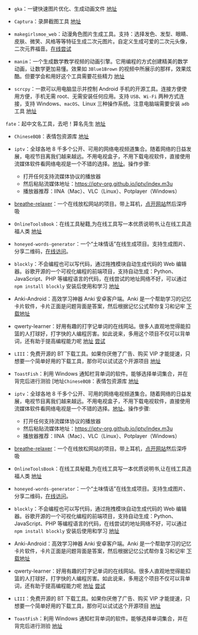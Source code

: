 - `gka`：一键快速图片优化、生成动画文件 [地址](https://github.com/gkajs/gka)

- `Captura`：录屏截图工具 [地址](https://github.com/MathewSachin/Captura)

- `makegirlsmoe_web`：动漫角色图片生成工具。支持：选择发色、发型、眼睛、皮肤、微笑、风格等等特征生成二次元图片。自定义生成可爱的二次元头像，二次元界福音。[在线尝试](https://make.girls.moe/#/)

- `manim`：一个生成数学教学视频的动画引擎。它用编程的方式创建精美的数学动画，让数学更加易懂。效果如 `3Blue1Brown` 的视频中所展示的那样，效果炫酷。但要学会和用好这个工具需要花些精力 [地址](https://github.com/3b1b/manim)

- `scrcpy`：一款可以用电脑显示并控制 Android 手机的开源工具。连接方便使用方便，手机无需 root、无需安装任何应用。支持 `USB`、`Wi-Fi` 两种方式连接，支持 Windows、`macOS`、Linux 三种操作系统。注意电脑端需要安装 `adb` 工具 [地址](https://github.com/Genymobile/scrcpy)

`fate`：起中文名工具，去吧！算名先生 [地址](https://github.com/godcong/fate)

- `ChineseBQB`：表情包资源库 [地址](https://github.com/zhaoolee/ChineseBQB)

- `iptv`：全球各地 8 千多个公开、可用的网络电视频道集合。随着网络的日益发展，电视节目离我们越来越远。不用电视盒子，不用下载电视软件，直接使用流媒体软件看网络电视是一个不错的选择。[地址](https://github.com/iptv-org/iptv)。操作步骤:
  
  - 打开任何支持流媒体协议的播放器
  - 然后粘贴流媒体地址：https://iptv-org.github.io/iptv/index.m3u
  - 播放器推荐：IINA（Mac）、VLC（Linux）、Potplayer（Windows）

- [breathe-relaxer](https://hellogithub.com/periodical/statistics/click/?target=https://github.com/zerosoul/breathe-relaxer)：一个在线放松网站的项目。带上耳机，[点开网站](https://works.yangerxiao.com/breathe-relaxer/)然后深呼吸

- `OnlineToolsBook`：在线工具秘籍,为在线工具写一本优质说明书,让在线工具造福人类 [地址](https://github.com/zhaoolee/OnlineToolsBook)

- `honeyed-words-generator`：一个“土味情话”在线生成项目。支持生成图片、分享二维码，[在线访问](https://works.yangerxiao.com/honeyed-words-generator/)。

- `blockly`：不会编程也可以写代码，通过拖拽模块自动生成代码的 Web 编辑器。谷歌开源的一个可视化编程的前端项目，支持自动生成：Python、JavaScript、PHP 等编程语言的代码，在线尝试的地址网络不好，可以通过 `npm install blockly` 安装后使用和学习 [地址](https://github.com/google/blockly)

- Anki-Android：高效学习神器 Anki 安卓客户端。Anki 是一个帮助学习的记忆卡片软件，卡片正面是问题背面是答案，然后根据记忆公式帮你复习和记牢 [下载地址](https://github.com/ankidroid/Anki-Android/releases/tag/v2.14.3)

- qwerty-learner：好用有趣的打字记单词的在线网站。很多人直观地觉得能扣篮的人打球好，打字快的人编程厉害。如此说来，多用这个项目不仅可以背单词，还有助于提高编程能力呢 [地址](https://github.com/Kaiyiwing/qwerty-learner) [尝试](https://kaiyiwing.gitee.io/qwerty-learner/)

- `LIII`：免费开源的 BT 下载工具。如果你厌倦了广告、购买 VIP 才能提速，只想要一个简单好用的下载工具，那你可以试试这个开源项目 [地址](https://github.com/aliakseis/LIII)

- `ToastFish`：利用 Windows 通知栏背单词的软件。能够选择单词集合，并在背完后进行测验 [地址`ChineseBQB`：表情包资源库 [地址](https://github.com/zhaoolee/ChineseBQB)

- `iptv`：全球各地 8 千多个公开、可用的网络电视频道集合。随着网络的日益发展，电视节目离我们越来越远。不用电视盒子，不用下载电视软件，直接使用流媒体软件看网络电视是一个不错的选择。[地址](https://github.com/iptv-org/iptv)。操作步骤:
  
  - 打开任何支持流媒体协议的播放器
  - 然后粘贴流媒体地址：https://iptv-org.github.io/iptv/index.m3u
  - 播放器推荐：IINA（Mac）、VLC（Linux）、Potplayer（Windows）

- [breathe-relaxer](https://hellogithub.com/periodical/statistics/click/?target=https://github.com/zerosoul/breathe-relaxer)：一个在线放松网站的项目。带上耳机，[点开网站](https://works.yangerxiao.com/breathe-relaxer/)然后深呼吸

- `OnlineToolsBook`：在线工具秘籍,为在线工具写一本优质说明书,让在线工具造福人类 [地址](https://github.com/zhaoolee/OnlineToolsBook)

- `honeyed-words-generator`：一个“土味情话”在线生成项目。支持生成图片、分享二维码，[在线访问](https://works.yangerxiao.com/honeyed-words-generator/)。

- `blockly`：不会编程也可以写代码，通过拖拽模块自动生成代码的 Web 编辑器。谷歌开源的一个可视化编程的前端项目，支持自动生成：Python、JavaScript、PHP 等编程语言的代码，在线尝试的地址网络不好，可以通过 `npm install blockly` 安装后使用和学习 [地址](https://github.com/google/blockly)

- Anki-Android：高效学习神器 Anki 安卓客户端。Anki 是一个帮助学习的记忆卡片软件，卡片正面是问题背面是答案，然后根据记忆公式帮你复习和记牢 [下载地址](https://github.com/ankidroid/Anki-Android/releases/tag/v2.14.3)

- qwerty-learner：好用有趣的打字记单词的在线网站。很多人直观地觉得能扣篮的人打球好，打字快的人编程厉害。如此说来，多用这个项目不仅可以背单词，还有助于提高编程能力呢 [地址](https://github.com/Kaiyiwing/qwerty-learner) [尝试](https://kaiyiwing.gitee.io/qwerty-learner/)

- `LIII`：免费开源的 BT 下载工具。如果你厌倦了广告、购买 VIP 才能提速，只想要一个简单好用的下载工具，那你可以试试这个开源项目 [地址](https://github.com/aliakseis/LIII)

- `ToastFish`：利用 Windows 通知栏背单词的软件。能够选择单词集合，并在背完后进行测验 [地址](https://github.com/Uahh/ToastFish)
